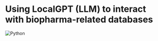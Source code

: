 # Using LocalGPT (LLM) to interact with biopharma-related databases

![Python](https://img.shields.io/badge/python-3670A0?style=for-the-badge&logo=python&logoColor=ffdd54)
 
